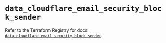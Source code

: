# `data_cloudflare_email_security_block_sender`

Refer to the Terraform Registry for docs: [`data_cloudflare_email_security_block_sender`](https://registry.terraform.io/providers/cloudflare/cloudflare/5.2.0/docs/data-sources/email_security_block_sender).

